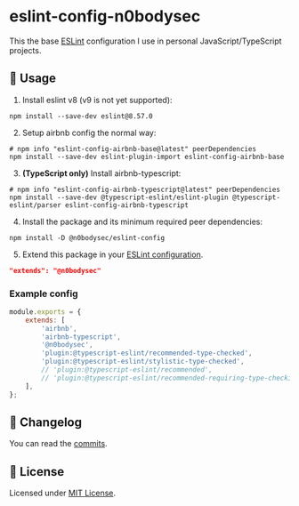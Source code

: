 # eslint-config-n0bodysec

This the base [ESLint](https://eslint.org/) configuration I use in personal JavaScript/TypeScript projects.

## 🚀 Usage

1. Install eslint v8 (v9 is not yet supported):
```shell
npm install --save-dev eslint@8.57.0
```

2. Setup airbnb config the normal way:
```shell
# npm info "eslint-config-airbnb-base@latest" peerDependencies
npm install --save-dev eslint-plugin-import eslint-config-airbnb-base 
```

3. **(TypeScript only)** Install airbnb-typescript:
```shell
# npm info "eslint-config-airbnb-typescript@latest" peerDependencies
npm install --save-dev @typescript-eslint/eslint-plugin @typescript-eslint/parser eslint-config-airbnb-typescript
```

4. Install the package and its minimum required peer dependencies:
```shell
npm install -D @n0bodysec/eslint-config
```

5. Extend this package in your [ESLint configuration](https://eslint.org/docs/user-guide/configuring).
```json
"extends": "@n0bodysec"
```

### Example config

```js
module.exports = {
	extends: [
		'airbnb',
		'airbnb-typescript',
		'@n0bodysec',
		'plugin:@typescript-eslint/recommended-type-checked',                // @typescript-eslint @v6
		'plugin:@typescript-eslint/stylistic-type-checked',                  // @typescript-eslint @v6
		// 'plugin:@typescript-eslint/recommended',                          // @typescript-eslint @v5
		// 'plugin:@typescript-eslint/recommended-requiring-type-checking',  // @typescript-eslint @v5
	],
};
```

## 📝 Changelog

You can read the [commits](../../commits).

## 📜 License

Licensed under [MIT License](LICENSE.md).
